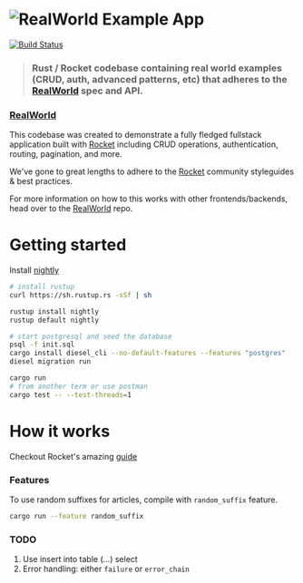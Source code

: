 # ![RealWorld Example App](logo.png)

[![Build Status](https://travis-ci.org/TatriX/realworld-rust-rocket.svg?branch=master)](https://travis-ci.org/TatriX/realworld-rust-rocket)

> ###  Rust / Rocket codebase containing real world examples (CRUD, auth, advanced patterns, etc) that adheres to the [RealWorld](https://github.com/gothinkster/realworld) spec and API.

### [RealWorld](https://github.com/gothinkster/realworld)

This codebase was created to demonstrate a fully fledged fullstack application built with [Rocket](http://rocket.rs/) including CRUD operations, authentication, routing, pagination, and more.

We've gone to great lengths to adhere to the [Rocket](http://rocket.rs/) community styleguides & best practices.

For more information on how to this works with other frontends/backends, head over to the [RealWorld](https://github.com/gothinkster/realworld) repo.

# Getting started

Install [nightly](https://www.rust-lang.org/en-US/install.html)
```sh
# install rustup
curl https://sh.rustup.rs -sSf | sh

rustup install nightly
rustup default nightly

# start postgresql and seed the database
psql -f init.sql
cargo install diesel_cli --no-default-features --features "postgres"
diesel migration run

cargo run
# from another term or use postman
cargo test -- --test-threads=1
```

# How it works

Checkout Rocket's amazing [guide](https://rocket.rs/guide/)



### Features
To use random suffixes for articles, compile with `random_suffix` feature.
```sh
cargo run --feature random_suffix

```

### TODO
1. Use insert into table (...) select
2. Error handling: either `failure` or `error_chain`
